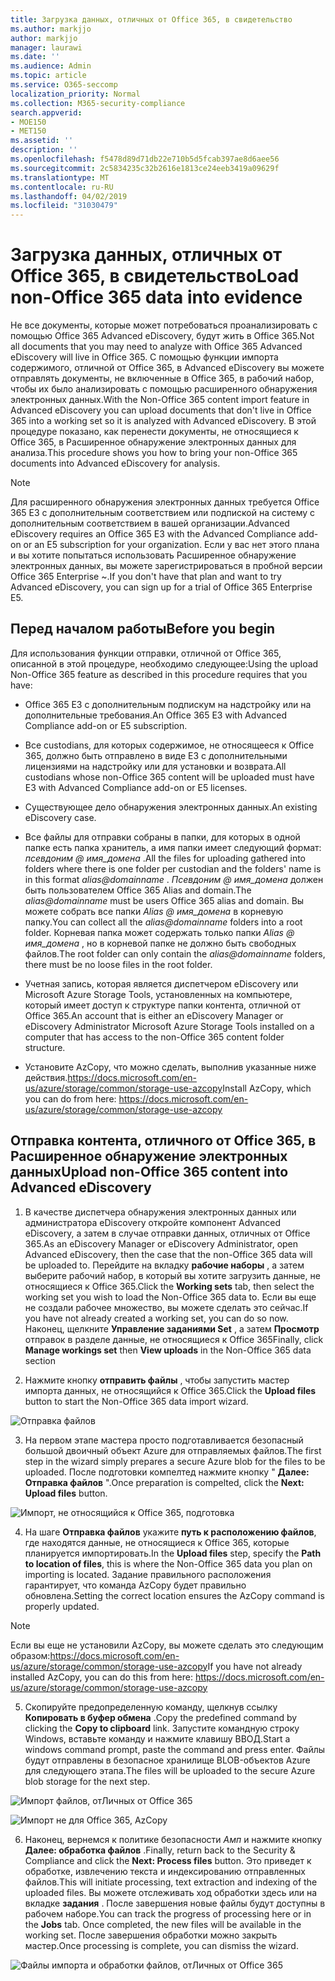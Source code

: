 ```yaml
---
title: Загрузка данных, отличных от Office 365, в свидетельство
ms.author: markjjo
author: markjjo
manager: laurawi
ms.date: ''
ms.audience: Admin
ms.topic: article
ms.service: O365-seccomp
localization_priority: Normal
ms.collection: M365-security-compliance
search.appverid:
- MOE150
- MET150
ms.assetid: ''
description: ''
ms.openlocfilehash: f5478d89d71db22e710b5d5fcab397ae8d6aee56
ms.sourcegitcommit: 2c5834235c32b2616e1813ce24eeb3419a09629f
ms.translationtype: MT
ms.contentlocale: ru-RU
ms.lasthandoff: 04/02/2019
ms.locfileid: "31030479"
---
```

# <a name="load-non-office-365-data-into-evidence"></a><span data-ttu-id="babcc-102">Загрузка данных, отличных от Office 365, в свидетельство</span><span class="sxs-lookup"><span data-stu-id="babcc-102">Load non-Office 365 data into evidence</span></span>

<span data-ttu-id="babcc-103">Не все документы, которые может потребоваться проанализировать с помощью Office 365 Advanced eDiscovery, будут жить в Office 365.</span><span class="sxs-lookup"><span data-stu-id="babcc-103">Not all documents that you may need to analyze with Office 365 Advanced eDiscovery will live in Office 365.</span></span> <span data-ttu-id="babcc-104">С помощью функции импорта содержимого, отличной от Office 365, в Advanced eDiscovery вы можете отправлять документы, не включенные в Office 365, в рабочий набор, чтобы их было анализировать с помощью расширенного обнаружения электронных данных.</span><span class="sxs-lookup"><span data-stu-id="babcc-104">With the Non-Office 365 content import feature in Advanced eDiscovery you can upload documents that don't live in Office 365 into a working set so it is analyzed with Advanced eDiscovery.</span></span> <span data-ttu-id="babcc-105">В этой процедуре показано, как перенести документы, не относящиеся к Office 365, в Расширенное обнаружение электронных данных для анализа.</span><span class="sxs-lookup"><span data-stu-id="babcc-105">This procedure shows you how to bring your non-Office 365 documents into Advanced eDiscovery for analysis.</span></span>

>[!Note]
><span data-ttu-id="babcc-106">Для расширенного обнаружения электронных данных требуется Office 365 E3 с дополнительным соответствием или подпиской на систему с дополнительным соответствием в вашей организации.</span><span class="sxs-lookup"><span data-stu-id="babcc-106">Advanced eDiscovery requires an Office 365 E3 with the Advanced Compliance add-on or an E5 subscription for your organization.</span></span> <span data-ttu-id="babcc-107">Если у вас нет этого плана и вы хотите попытаться использовать Расширенное обнаружение электронных данных, вы можете зарегистрироваться в пробной версии Office 365 Enterprise ~.</span><span class="sxs-lookup"><span data-stu-id="babcc-107">If you don't have that plan and want to try Advanced eDiscovery, you can sign up for a trial of Office 365 Enterprise E5.</span></span>

## <a name="before-you-begin"></a><span data-ttu-id="babcc-108">Перед началом работы</span><span class="sxs-lookup"><span data-stu-id="babcc-108">Before you begin</span></span>
<span data-ttu-id="babcc-109">Для использования функции отправки, отличной от Office 365, описанной в этой процедуре, необходимо следующее:</span><span class="sxs-lookup"><span data-stu-id="babcc-109">Using the upload Non-Office 365 feature as described in this procedure requires that you have:</span></span>

- <span data-ttu-id="babcc-110">Office 365 E3 с дополнительным подпискум на надстройку или на дополнительные требования.</span><span class="sxs-lookup"><span data-stu-id="babcc-110">An Office 365 E3 with Advanced Compliance add-on or E5 subscription.</span></span>

- <span data-ttu-id="babcc-111">Все custodians, для которых содержимое, не относящееся к Office 365, должно быть отправлено в виде E3 с дополнительными лицензиями на надстройку или для установки и возврата.</span><span class="sxs-lookup"><span data-stu-id="babcc-111">All custodians whose non-Office 365 content will be uploaded must have E3 with Advanced Compliance add-on or E5 licenses.</span></span>

- <span data-ttu-id="babcc-112">Существующее дело обнаружения электронных данных.</span><span class="sxs-lookup"><span data-stu-id="babcc-112">An existing eDiscovery case.</span></span>

- <span data-ttu-id="babcc-113">Все файлы для отправки собраны в папки, для которых в одной папке есть папка хранитель, а имя папки имеет следующий формат: *псевдоним @ имя_домена* .</span><span class="sxs-lookup"><span data-stu-id="babcc-113">All the files for uploading gathered into folders where there is one folder per custodian and the folders' name is in this format *alias@domainname* .</span></span> <span data-ttu-id="babcc-114">*Псевдоним @ имя_домена* должен быть пользователем Office 365 Alias and domain.</span><span class="sxs-lookup"><span data-stu-id="babcc-114">The *alias@domainname* must be users Office 365 alias and domain.</span></span> <span data-ttu-id="babcc-115">Вы можете собрать все папки *Alias @ имя_домена* в корневую папку.</span><span class="sxs-lookup"><span data-stu-id="babcc-115">You can collect all the *alias@domainname* folders into a root folder.</span></span> <span data-ttu-id="babcc-116">Корневая папка может содержать только папки *Alias @ имя_домена* , но в корневой папке не должно быть свободных файлов.</span><span class="sxs-lookup"><span data-stu-id="babcc-116">The root folder can only contain the *alias@domainname* folders, there must be no loose files in the root folder.</span></span>

- <span data-ttu-id="babcc-117">Учетная запись, которая является диспетчером eDiscovery или Microsoft Azure Storage Tools, установленных на компьютере, который имеет доступ к структуре папки контента, отличной от Office 365.</span><span class="sxs-lookup"><span data-stu-id="babcc-117">An account that is either an eDiscovery Manager or eDiscovery Administrator Microsoft Azure Storage Tools installed on a computer that has access to the non-Office 365 content folder structure.</span></span>

- <span data-ttu-id="babcc-118">Установите AzCopy, что можно сделать, выполнив указанные ниже действия.https://docs.microsoft.com/en-us/azure/storage/common/storage-use-azcopy</span><span class="sxs-lookup"><span data-stu-id="babcc-118">Install AzCopy, which you can do from here: https://docs.microsoft.com/en-us/azure/storage/common/storage-use-azcopy</span></span>

## <a name="upload-non-office-365-content-into-advanced-ediscovery"></a><span data-ttu-id="babcc-119">Отправка контента, отличного от Office 365, в Расширенное обнаружение электронных данных</span><span class="sxs-lookup"><span data-stu-id="babcc-119">Upload non-Office 365 content into Advanced eDiscovery</span></span>

1. <span data-ttu-id="babcc-120">В качестве диспетчера обнаружения электронных данных или администратора eDiscovery откройте компонент Advanced eDiscovery, а затем в случае отправки данных, отличных от Office 365.</span><span class="sxs-lookup"><span data-stu-id="babcc-120">As an eDiscovery Manager or eDiscovery Administrator, open Advanced eDiscovery, then the case that the non-Office 365 data will be uploaded to.</span></span>  <span data-ttu-id="babcc-121">Перейдите на вкладку **рабочие наборы** , а затем выберите рабочий набор, в который вы хотите загрузить данные, не относящиеся к Office 365.</span><span class="sxs-lookup"><span data-stu-id="babcc-121">Click the **Working sets** tab, then select the working set you wish to load the Non-Office 365 data to.</span></span>  <span data-ttu-id="babcc-122">Если вы еще не создали рабочее множество, вы можете сделать это сейчас.</span><span class="sxs-lookup"><span data-stu-id="babcc-122">If you have not already created a working set, you can do so now.</span></span>  <span data-ttu-id="babcc-123">Наконец, щелкните **Управление заданиями Set** , а затем **Просмотр** отправок в разделе данные, не относящиеся к Office 365</span><span class="sxs-lookup"><span data-stu-id="babcc-123">Finally, click **Manage workings set** then **View uploads** in the Non-Office 365 data section</span></span>

2. <span data-ttu-id="babcc-124">Нажмите кнопку **отправить файлы** , чтобы запустить мастер импорта данных, не относящийся к Office 365.</span><span class="sxs-lookup"><span data-stu-id="babcc-124">Click the **Upload files** button to start the Non-Office 365 data import wizard.</span></span>

![Отправка файлов](../media/574f4059-4146-4058-9df3-ec97cf28d7c7.png)

3. <span data-ttu-id="babcc-126">На первом этапе мастера просто подготавливается безопасный большой двоичный объект Azure для отправляемых файлов.</span><span class="sxs-lookup"><span data-stu-id="babcc-126">The first step in the wizard simply prepares a secure Azure blob for the files to be uploaded.</span></span>  <span data-ttu-id="babcc-127">После подготовки компелтед нажмите кнопку " **Далее: Отправка файлов** ".</span><span class="sxs-lookup"><span data-stu-id="babcc-127">Once preparation is compelted, click the **Next: Upload files** button.</span></span>

![Импорт, не относящийся к Office 365, подготовка](../media/0670a347-a578-454a-9b3d-e70ef47aec57.png)
 
4. <span data-ttu-id="babcc-129">На шаге **Отправка файлов** укажите **путь к расположению файлов**, где находятся данные, не относящиеся к Office 365, которые планируется импортировать.</span><span class="sxs-lookup"><span data-stu-id="babcc-129">In the **Upload files** step, specify the **Path to location of files**, this is where the Non-Office 365 data you plan on importing is located.</span></span>  <span data-ttu-id="babcc-130">Задание правильного расположения гарантирует, что команда AzCopy будет правильно обновлена.</span><span class="sxs-lookup"><span data-stu-id="babcc-130">Setting the correct location ensures the AzCopy command is properly updated.</span></span>

> [!NOTE]
> <span data-ttu-id="babcc-131">Если вы еще не установили AzCopy, вы можете сделать это следующим образом:https://docs.microsoft.com/en-us/azure/storage/common/storage-use-azcopy</span><span class="sxs-lookup"><span data-stu-id="babcc-131">If you have not already installed AzCopy, you can do this from here: https://docs.microsoft.com/en-us/azure/storage/common/storage-use-azcopy</span></span>

5. <span data-ttu-id="babcc-132">Скопируйте предопределенную команду, щелкнув ссылку **Копировать в буфер обмена** .</span><span class="sxs-lookup"><span data-stu-id="babcc-132">Copy the predefined command by clicking the **Copy to clipboard** link.</span></span> <span data-ttu-id="babcc-133">Запустите командную строку Windows, вставьте команду и нажмите клавишу ВВОД.</span><span class="sxs-lookup"><span data-stu-id="babcc-133">Start a windows command prompt, paste the command and press enter.</span></span>  <span data-ttu-id="babcc-134">Файлы будут отправлены в безопасное хранилище BLOB-объектов Azure для следующего этапа.</span><span class="sxs-lookup"><span data-stu-id="babcc-134">The files will be uploaded to the secure Azure blob storage for the next step.</span></span>

![Импорт файлов, отЛичных от Office 365](../media/3ea53b5d-7f9b-4dfc-ba63-90a38c14d41a.png)

![Импорт не для Office 365, AzCopy](../media/504e2dbe-f36f-4f36-9b08-04aea85d8250.png)

6. <span data-ttu-id="babcc-137">Наконец, вернемся к политике безопасности _Амп_ и нажмите кнопку **Далее: обработка файлов** .</span><span class="sxs-lookup"><span data-stu-id="babcc-137">Finally, return back to the Security & Compliance and click the **Next: Process files** button.</span></span>  <span data-ttu-id="babcc-138">Это приведет к обработке, извлечению текста и индексированию отправленных файлов.</span><span class="sxs-lookup"><span data-stu-id="babcc-138">This will initiate processing, text extraction and indexing of the uploaded files.</span></span>  <span data-ttu-id="babcc-139">Вы можете отслеживать ход обработки здесь или на вкладке **задания** .  После завершения новые файлы будут доступны в рабочем наборе.</span><span class="sxs-lookup"><span data-stu-id="babcc-139">You can track the progress of processing here or in the **Jobs** tab.  Once completed, the new files will be available in the working set.</span></span>  <span data-ttu-id="babcc-140">После завершения обработки можно закрыть мастер.</span><span class="sxs-lookup"><span data-stu-id="babcc-140">Once processing is complete, you can dismiss the wizard.</span></span>

![Файлы импорта и обработки файлов, отЛичных от Office 365](../media/218b1545-416a-4a9f-9b25-3b70e8508f67.png)

